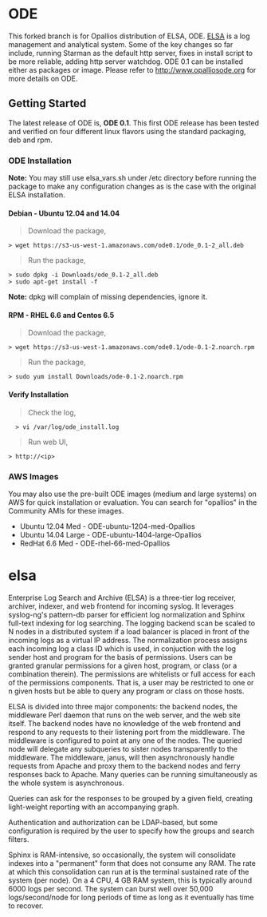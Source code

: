 ODE
===================
This forked branch is for Opallios distribution of ELSA, ODE. [ELSA](https://github.com/mcholste/elsa) is a log management and analytical system. Some of the key changes so far include, running Starman as the default http server, fixes in install script to be more reliable, adding http server watchdog. ODE 0.1 can be installed either as packages or image. Please refer to http://www.opalliosode.org for more details on ODE.

Getting Started
-------------
The latest release of ODE is, **ODE 0.1**. This first ODE release has been tested and verified on four different linux flavors using the standard packaging, deb and rpm.

### <i class="icon-file"></i> ODE Installation

**Note:** You may still use elsa_vars.sh under /etc directory before running the package to make any configuration changes as is the case with the original ELSA installation.

#### Debian - Ubuntu 12.04 and 14.04
> Download the package,
```
> wget https://s3-us-west-1.amazonaws.com/ode0.1/ode_0.1-2_all.deb
```
>  Run the package,
```
> sudo dpkg -i Downloads/ode_0.1-2_all.deb
> sudo apt-get install -f
```
**Note:** dpkg will complain of missing dependencies, ignore it.

#### RPM - RHEL 6.6 and Centos 6.5
> Download the package,
```
> wget https://s3-us-west-1.amazonaws.com/ode0.1/ode-0.1-2.noarch.rpm
```
>  Run the package,
```
> sudo yum install Downloads/ode-0.1-2.noarch.rpm
```

#### Verify Installation

> Check the log,
```
  > vi /var/log/ode_install.log
```
> Run web UI,
```
> http://<ip>
```

### <i class="icon-file"></i> AWS Images

You may also use the pre-built ODE images (medium and large systems) on AWS for quick installation or evaluation. You can search for "opallios" in the Community AMIs for these images.

* Ubuntu 12.04 Med - ODE-ubuntu-1204-med-Opallios
* Ubuntu 14.04 Large - ODE-ubuntu-1404-large-Opallios
* RedHat 6.6 Med - ODE-rhel-66-med-Opallios

elsa
====

Enterprise Log Search and Archive (ELSA) is a three-tier log receiver, archiver, indexer, and web frontend for incoming syslog.  It leverages syslog-ng's pattern-db parser for efficient log normalization and Sphinx full-text indexing for log searching.  The logging backend scan be scaled to N nodes in a distributed system if a load balancer is placed in front of the incoming logs as a virtual IP address.  The normalization process assigns each incoming log a class ID which is used, in conjuction with the log sender host and program for the basis of permissions.  Users can be granted granular permissions for a given host, program, or class (or a combination therein).  The permissions are whitelists or full access for each of the permissions components.  That is, a user may be restricted to one or n given hosts but be able to query any program or class on those hosts.

ELSA is divided into three major components: the backend nodes, the middleware Perl daemon that runs on the web server, and the web site itself.  The backend nodes have no knowledge of the web frontend and respond to any requests to their listening port from the middleware.  The middleware is configured to point at any one of the nodes.  The queried node will delegate any subqueries to sister nodes transparently to the middleware.  The middleware, janus, will then asynchronously handle requests from Apache and proxy them to the backend nodes and ferry responses back to Apache.  Many queries can be running simultaneously as the whole system is asynchronous.

Queries can ask for the responses to be grouped by a given field, creating light-weight reporting with an accompanying graph.  

Authentication and authorization can be LDAP-based, but some configuration is required by the user to specify how the groups and search filters.

Sphinx is RAM-intensive, so occasionally, the system will consolidate indexes into a "permanent" form that does not consume any RAM.  The rate at which this consolidation can run at is the terminal sustained rate of the system (per node).  On a 4 CPU, 4 GB RAM system, this is typically around 6000 logs per second.  The system can burst well over 50,000 logs/second/node for long periods of time as long as it eventually has time to recover.
